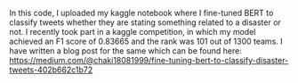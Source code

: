 In this code, I uploaded my kaggle notebook where I fine-tuned BERT to classify tweets whether they are stating something related to a disaster or not. I recently took part in a kaggle competition, in which my model achieved an F1 score of 0.83665 and the rank was 101 out of 1300 teams. I have written a blog post for the same which can be found here: https://medium.com/@chaki18081999/fine-tuning-bert-to-classify-disaster-tweets-402b662c1b72
